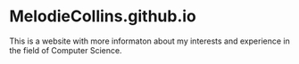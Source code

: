 # MelodieCollins.github.io
This is a website with more informaton about my interests and experience in the field of Computer Science.

